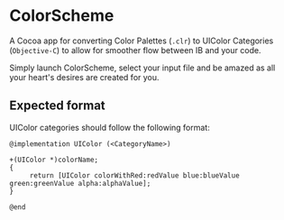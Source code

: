 # ColorScheme

A Cocoa app for converting Color Palettes (`.clr`) to UIColor Categories (`Objective-C`) to allow for smoother flow between IB and your code.

Simply launch ColorScheme, select your input file and be amazed as all your heart's desires are created for you.

## Expected format
UIColor categories should follow the following format:
```
@implementation UIColor (<CategoryName>)

+(UIColor *)colorName;
{
     return [UIColor colorWithRed:redValue blue:blueValue green:greenValue alpha:alphaValue];
}

@end
```
